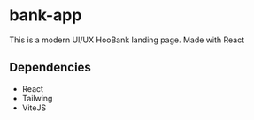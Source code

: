 # bank-app
This is a modern UI/UX HooBank landing page. Made with React


## Dependencies

- React
- Tailwing
- ViteJS